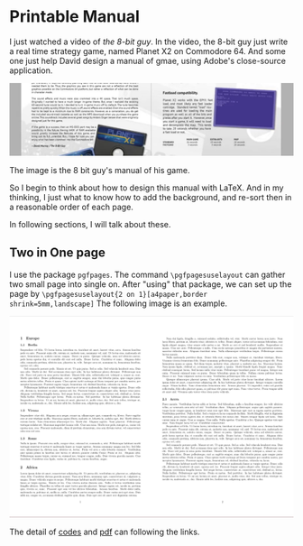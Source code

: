 # Printable Manual

I just watched a video of *the 8-bit guy*. In the video, the 8-bit guy just write a real time strategy game, named Planet X2 on Commodore 64.
And some one just help David design a manual of gmae, using Adobe's close-source application.

![The 8 Bit Guy's manual](/img/latex/trick/printable-manual/8-bit-guys-man.PNG)

The image is the 8 bit guy's manual of his game.

So I begin to think about how to design this manual with LaTeX. And in my thinking, I just what to know how to add the background, and re-sort
then in a reasonable order of each page.

In following sections, I will talk about these.

## Two in One page
I use the package `pgfpages`. The command `\pgfpagesuselayout` can gather two small page into single on.
After "using" that package, we can set up the page by `\pgfpagesuselayout{2 on 1}[a4paper,border shrink=5mm,landscape]`
The following image is an example.

![two in one](/img/latex/trick/printable-manual/two-in-one.PNG)

The detail of [codes](/src/latex/trick/printable-manual/two-in-one.tex) and [pdf](/src/latex/trick/printable-manual/two-in-one.pdf) can following the links.
